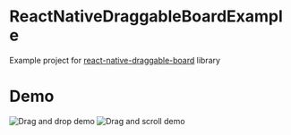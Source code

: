 # ReactNativeDraggableBoardExample

Example project for [react-native-draggable-board](https://github.com/lesniakania/react-native-draggable-board) library

# Demo

![Drag and drop demo](https://github.com/lesniakania/react-native-draggable-board/raw/master/drag-and-drop-demo.gif) ![Drag and scroll demo](https://github.com/lesniakania/react-native-draggable-board/raw/master/drag-and-scroll-demo.gif)
